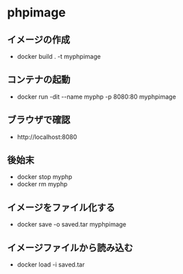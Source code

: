# phpimage

## イメージの作成
- docker build . -t myphpimage

## コンテナの起動
- docker run -dit --name myphp -p 8080:80 myphpimage

## ブラウザで確認
- http://localhost:8080

## 後始末
- docker stop myphp
- docker rm myphp

## イメージをファイル化する
- docker save -o saved.tar myphpimage

## イメージファイルから読み込む
- docker load -i saved.tar

